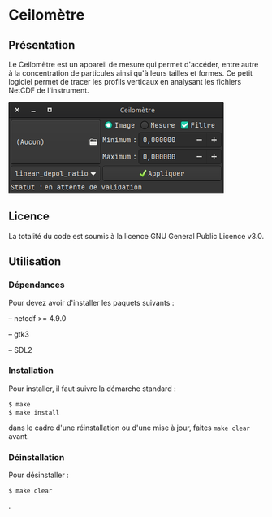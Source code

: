 # Ceilomètre

## Présentation
Le Ceilomètre est un appareil de mesure qui permet d'accéder, entre autre à la concentration de particules ainsi qu'à leurs tailles et formes. Ce petit logiciel permet de tracer les profils verticaux en analysant les fichiers NetCDF de l'instrument.

![](ceilometer_presentation.png)

## Licence
La totalité du code est soumis à la licence GNU General Public Licence v3.0.

## Utilisation

### Dépendances
Pour devez avoir d'installer les paquets suivants :

 – netcdf >= 4.9.0

 – gtk3

 – SDL2

### Installation
Pour installer, il faut suivre la démarche standard :
```
$ make
$ make install
```
dans le cadre d'une réinstallation ou d'une mise à jour, faites `make clear` avant.

### Déinstallation
Pour désinstaller :
```
$ make clear
```
.
